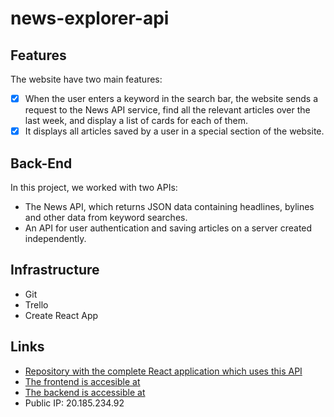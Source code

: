 # news-explorer-api

## Features

The website have two main features:
  - [x] When the user enters a keyword in the search bar, the website sends a request to the News API service, find all the relevant articles over the last week, and display a list of cards for each of them.
  - [x] It displays all articles saved by a user in a special section of the website.
  
## Back-End

In this project, we worked with two APIs:
  * The News API, which returns JSON data containing headlines, bylines and other data from keyword searches.
  * An API for user authentication and saving articles on a server created independently.

## Infrastructure
  - Git 
  - Trello
  - Create React App

## Links
* [Repository with the complete React application which uses this API](https://github.com/Abra-Sena/news-explorer-api)
* [The frontend is accesible at ](https://abravi-news.students.nomoreparties.site/)
* [The backend is accessible at ](https://api.abravi-news.students.nomoreparties.site/)
* Public IP: 20.185.234.92

